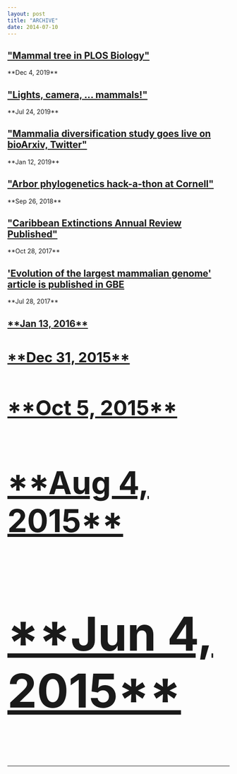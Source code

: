 ```yaml
---
layout: post
title: "ARCHIVE"
date: 2014-07-10
---
```



<h2><a href="https://n8u.org/blog/2019/Mammalia-tree-published">"Mammal tree in PLOS Biology"</a></h2>
**Dec 4, 2019**

<h2><a href="https://n8u.org/blog/2019/Lights-camera-mammals">"Lights, camera, ... mammals!"</a></h2>
**Jul 24, 2019**

<h2><a href="https://n8u.org/blog/2019/Preprint-of-Mammalia-tree-study">"Mammalia diversification study goes live on bioArxiv, Twitter"</a></h2>
**Jan 12, 2019**

<h2><a href="https://n8u.org/blog/2018/Arbor-hackathon">
"Arbor phylogenetics hack-a-thon at Cornell"</a></h2>
**Sep 26, 2018**

<h2><a href="https://n8u.org/blog/2017/Caribbean-extinctions-Annual-Review-published">
"Caribbean Extinctions Annual Review Published"</a></h2>
**Oct 28, 2017**

<h2><a href="https://n8u.org/blog/2017/vizRat-paper-published">
'Evolution of the largest mammalian genome' article is published in GBE</a></h2>
**Jul 28, 2017**

<h2><a href="https://n8u.org/blog/2016/Presented-at-Asilomar">
**Jan 13, 2016**

<h2><a href="https://n8u.org/blog/2015/VizRat_crowdfunding">
**Dec 31, 2015**

<h2><a href="https://n8u.org/blog/2015/New-article-in-sarem-book">
**Oct 5, 2015**

<h2><a href="https://n8u.org/blog/2015/New-article-in-JMamm">
**Aug 4, 2015**

<h2><a href="https://n8u.org/blog/2015/Starting-new-position-atYale">
**Jun 4, 2015**


<hr class="with-margin" />
